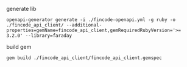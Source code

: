 generate lib
```shell
openapi-generator generate -i ./fincode-openapi.yml -g ruby -o ./fincode_api_client/ --additional-properties=gemName=fincode_api_client,gemRequiredRubyVersion='>= 3.2.0' --library=faraday
```
build gem
```shell
gem build ./fincode_api_client/fincode_api_client.gemspec
```